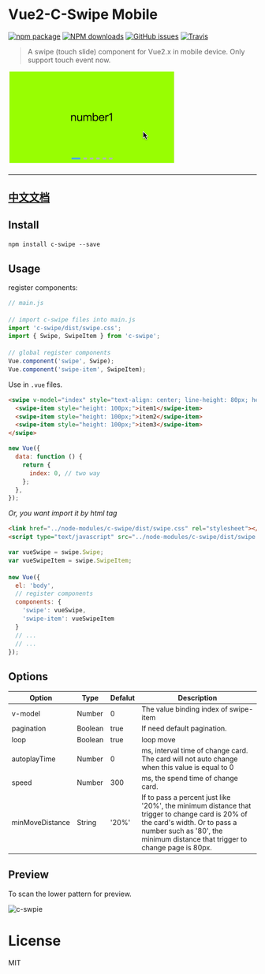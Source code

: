 # Vue2-C-Swipe Mobile

[![npm package](https://img.shields.io/npm/v/c-swipe.svg?style=flat-square)](https://www.npmjs.org/package/c-swipe)
[![NPM downloads](http://img.shields.io/npm/dm/c-swipe.svg?style=flat-square)](https://npmjs.org/package/c-swipe)
[![GitHub issues](https://img.shields.io/github/issues/pspgbhu/vue-swipe-mobile.svg)](https://github.com/pspgbhu/Vue2-C-Swipe-Mobile/issues)
[![Travis](https://travis-ci.org/pspgbhu/Vue2-C-Swipe-Mobile.svg?branch=master)](https://github.com/pspgbhu/Vue2-C-Swipe-Mobile)

> A swipe (touch slide) component for Vue2.x in mobile device.
> Only support touch event now.

![c-swipe](https://raw.githubusercontent.com/pspgbhu/pspgbhu.github.io/master/assets/img/cswipe-demo.gif)

---


## [中文文档](https://github.com/pspgbhu/Vue2-C-Swipe-Mobile/blob/master/README_CN.md)


## Install
`npm install c-swipe --save`

## Usage

register components:

```js
// main.js

// import c-swipe files into main.js
import 'c-swipe/dist/swipe.css';
import { Swipe, SwipeItem } from 'c-swipe';

// global register components
Vue.component('swipe', Swipe);
Vue.component('swipe-item', SwipeItem);
```

Use in `.vue` files.

```html
<swipe v-model="index" style="text-align: center; line-height: 80px; height: 100px;">
  <swipe-item style="height: 100px;">item1</swipe-item>
  <swipe-item style="height: 100px;">item2</swipe-item>
  <swipe-item style="height: 100px;">item3</swipe-item>
</swipe>
```

```js
new Vue({
  data: function () {
    return {
      index: 0, // two way
    };
  },
});
```

*Or, you want import it by html tag*
```html
<link href="../node-modules/c-swipe/dist/swipe.css" rel="stylesheet"></head>
<script type="text/javascript" src="../node-modules/c-swipe/dist/swipe.js"></script>
```
```js
var vueSwipe = swipe.Swipe;
var vueSwipeItem = swipe.SwipeItem;

new Vue({
  el: 'body',
  // register components
  components: {
    'swipe': vueSwipe,
    'swipe-item': vueSwipeItem
  }
  // ...
  // ...
});
```



## Options

| Option | Type | Defalut  | Description |
| ------ | ---- | -------- | ----------- |
| v-model| Number | 0 |The value binding index of swipe-item |
| pagination | Boolean | true |If need default pagination.|
| loop | Boolean | true | loop move |
| autoplayTime | Number | 0 | ms, interval time of change card. The card will not auto change when this value is equal to 0
| speed | Number | 300 | ms, the spend time of change card.
|minMoveDistance | String | '20%' | If to pass a percent just like '20%', the minimum distance that trigger to change card is 20% of the card's width. Or to pass a number such as '80', the minimum distance that trigger to change page is 80px.


## Preview
To scan the lower pattern for preview.

![c-swpie](https://user-images.githubusercontent.com/18444796/34320073-15caac84-e82c-11e7-8520-0edd5384b69b.png)

# License

MIT
